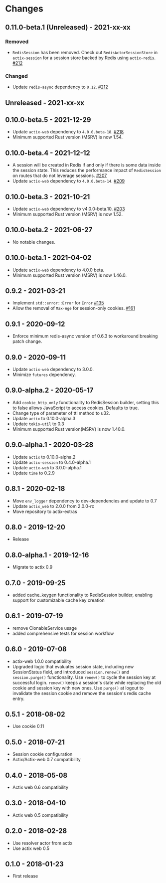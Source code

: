 # Changes

## 0.11.0-beta.1 (Unreleased) - 2021-xx-xx
### Removed
* `RedisSession` has been removed. Check out `RedisActorSessionStore` in `actix-session` for a session store backed by Redis using `actix-redis`. [#212]
  
### Changed
* Update `redis-async` dependency to `0.12`. [#212]

[#212]: https://github.com/actix/actix-extras/pull/212

## Unreleased - 2021-xx-xx


## 0.10.0-beta.5 - 2021-12-29
- Update `actix-web` dependency to `4.0.0.beta-18`. [#218]
- Minimum supported Rust version (MSRV) is now 1.54.

[#218]: https://github.com/actix/actix-extras/pull/218

## 0.10.0-beta.4 - 2021-12-12
- A session will be created in Redis if and only if there is some data inside the session state. This reduces the performance impact of `RedisSession` on routes that do not leverage sessions. [#207]
- Update `actix-web` dependency to `4.0.0.beta-14`. [#209]

[#207]: https://github.com/actix/actix-extras/pull/207
[#209]: https://github.com/actix/actix-extras/pull/209

## 0.10.0-beta.3 - 2021-10-21
- Update `actix-web` dependency to v4.0.0-beta.10. [#203]
- Minimum supported Rust version (MSRV) is now 1.52.

[#203]: https://github.com/actix/actix-extras/pull/203


## 0.10.0-beta.2 - 2021-06-27
- No notable changes.


## 0.10.0-beta.1 - 2021-04-02
- Update `actix-web` dependency to 4.0.0 beta.
- Minimum supported Rust version (MSRV) is now 1.46.0.


## 0.9.2 - 2021-03-21
- Implement `std::error::Error` for `Error` [#135]
- Allow the removal of `Max-Age` for session-only cookies. [#161]

[#135]: https://github.com/actix/actix-extras/pull/135
[#161]: https://github.com/actix/actix-extras/pull/161


## 0.9.1 - 2020-09-12
- Enforce minimum redis-async version of 0.6.3 to workaround breaking patch change.


## 0.9.0 - 2020-09-11
- Update `actix-web` dependency to 3.0.0.
- Minimize `futures` dependency.


## 0.9.0-alpha.2 - 2020-05-17
- Add `cookie_http_only` functionality to RedisSession builder, setting this
  to false allows JavaScript to access cookies. Defaults to true.
- Change type of parameter of ttl method to u32.
- Update `actix` to 0.10.0-alpha.3
- Update `tokio-util` to 0.3
- Minimum supported Rust version(MSRV) is now 1.40.0.


## 0.9.0-alpha.1 - 2020-03-28
- Update `actix` to 0.10.0-alpha.2
- Update `actix-session` to 0.4.0-alpha.1
- Update `actix-web` to 3.0.0-alpha.1
- Update `time` to 0.2.9


## 0.8.1 - 2020-02-18
- Move `env_logger` dependency to dev-dependencies and update to 0.7
- Update `actix_web` to 2.0.0 from 2.0.0-rc
- Move repository to actix-extras


## 0.8.0 - 2019-12-20
- Release


## 0.8.0-alpha.1 - 2019-12-16
- Migrate to actix 0.9


## 0.7.0 - 2019-09-25
- added cache_keygen functionality to RedisSession builder, enabling support for
  customizable cache key creation


## 0.6.1 - 2019-07-19
- remove ClonableService usage
- added comprehensive tests for session workflow


## 0.6.0 - 2019-07-08
- actix-web 1.0.0 compatibility
- Upgraded logic that evaluates session state, including new SessionStatus field,
  and introduced ``session.renew()`` and ``session.purge()`` functionality.
  Use ``renew()`` to cycle the session key at successful login.  ``renew()`` keeps a
  session's state while replacing the old cookie and session key with new ones.
  Use ``purge()`` at logout to invalidate the session cookie and remove the
  session's redis cache entry.


## 0.5.1 - 2018-08-02
- Use cookie 0.11


## 0.5.0 - 2018-07-21
- Session cookie configuration
- Actix/Actix-web 0.7 compatibility


## 0.4.0 - 2018-05-08
- Actix web 0.6 compatibility


## 0.3.0 - 2018-04-10
- Actix web 0.5 compatibility


## 0.2.0 - 2018-02-28
- Use resolver actor from actix
- Use actix web 0.5


## 0.1.0 - 2018-01-23
- First release
